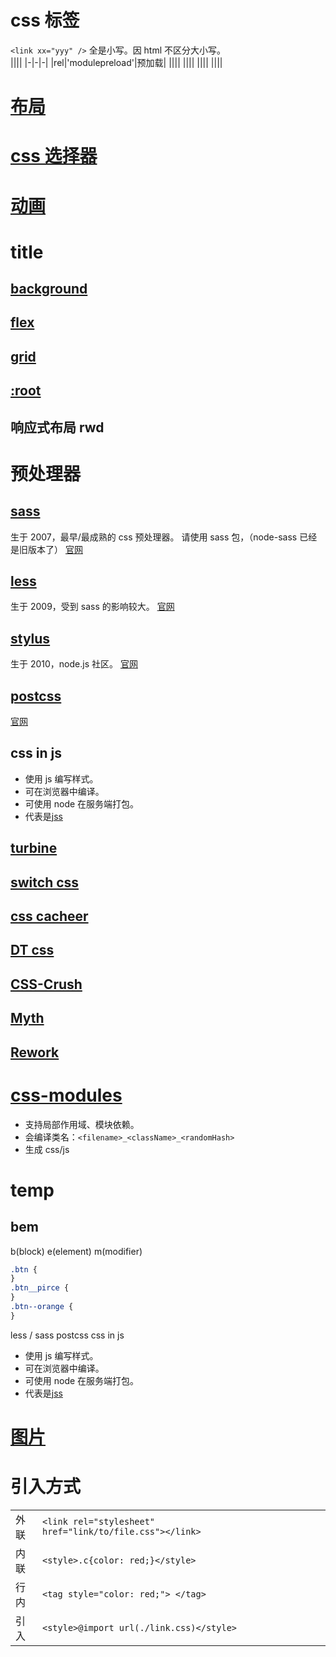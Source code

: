 # css 标签

`<link xx="yyy" />`
全是小写。因 html 不区分大小写。  
||||
|-|-|-|
|rel|'modulepreload'|预加载|
||||
||||
||||
||||

# [布局](/language/css/layout.html)

# [css 选择器](/language/css/cssSelector.html)

# [动画](/language/css/animation.html)

# title

## [background](/language/css/background.html)

## [flex](/language/css/flex/index.html)

## [grid](/language/css/grid/index.html)

## [:root](/language/css/root.html)

## 响应式布局 rwd

# 预处理器

## [sass](/language//sass/index.html)

生于 2007，最早/最成熟的 css 预处理器。
请使用 sass 包，（node-sass 已经是旧版本了）
[官网](https://sass-lang.com/documentation)

## [less](/language//less/index.html)

生于 2009，受到 sass 的影响较大。
[官网](https://lesscss.org/features/)

## [stylus](/language//stylus/index.html)

生于 2010，node.js 社区。
[官网](https://stylus-lang.com/)

## [postcss](/language//postcss/index.html)

[官网](https://www.postcss.com.cn/)

## css in js

- 使用 js 编写样式。
- 可在浏览器中编译。
- 可使用 node 在服务端打包。
- 代表是[jss]()

## [turbine]()

## [switch css]()

## [css cacheer]()

## [DT css]()

## [CSS-Crush](https://the-echoplex.net/csscrush/#api)

## [Myth](https://github.com/segmentio/myth/blob/master/Readme.md)

## [Rework](https://github.com/reworkcss/rework)

# [css-modules](language/css/css-modules/index.html)

- 支持局部作用域、模块依赖。
- 会编译类名：`<filename>_<className>_<randomHash>`
- 生成 css/js

# temp

## bem

b(block) e(element) m(modifier)

```css
.btn {
}
.btn__pirce {
}
.btn--orange {
}
```

less / sass
postcss
css in js

- 使用 js 编写样式。
- 可在浏览器中编译。
- 可使用 node 在服务端打包。
- 代表是[jss]()

# [图片](/css/image/index.html)

# 引入方式

|      |                                                          |     |     |     |     |     |
| ---- | -------------------------------------------------------- | --- | --- | --- | --- | --- |
| 外联 | `<link rel="stylesheet" href="link/to/file.css"></link>` |     |     |     |     |     |
| 内联 | `<style>.c{color: red;}</style>`                         |     |     |     |     |     |
| 行内 | `<tag style="color: red;"> </tag>`                       |     |     |     |     |     |
| 引入 | `<style>@import url(./link.css)</style>`                 |     |     |     |     |     |
